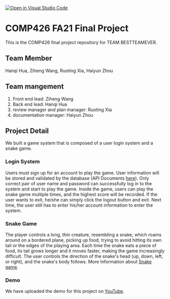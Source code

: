 [![Open in Visual Studio Code](https://classroom.github.com/assets/open-in-vscode-f059dc9a6f8d3a56e377f745f24479a46679e63a5d9fe6f495e02850cd0d8118.svg)](https://classroom.github.com/online_ide?assignment_repo_id=6440967&assignment_repo_type=AssignmentRepo)

# COMP426 FA21 Final Project 
This is the COMP426 final project repository for TEAM BESTTEAMEVER.

## Team Member
Hanqi Hua, Ziheng Wang, Ruoting Xia, Haiyun Zhou

## Team mangement
1. Front end lead: Ziheng Wang
2. Back end lead: Hanqi Hua
3. review manager and plan manager: Ruoting Xia
4. documentation manager: Haiyun Zhou

## Project Detail
We built a game system that is composed of a user login system and a snake game. 

### Login System 
Users must sign up for an account to play the game. User information will be stored and validated by the database (API Documents [here](https://github.com/huahanqi/a99-bestteamever/blob/main/docs/API_Documentation.txt)). Only correct pair of user name and password can successfully log in to the system and start to play the game. Inside the game, users can play the snake game multiple times, and the highest score will be recorded. If the user wants to exit, he/she can simply click the logout button and exit. Next time, the user still has to enter his/her account information to enter the system. 
### Snake Game
The player controls a long, thin creature, resembling a snake, which roams around on a bordered plane, picking up food, trying to avoid hitting its own tail or the edges of the playing area. Each time the snake eats a piece of food, its tail grows longer and it moves faster, making the game increasingly difficult. The user controls the direction of the snake's head (up, down, left, or right), and the snake's body follows. More Information about [Snake game](https://en.wikipedia.org/wiki/Snake_(video_game_genre)).
### Demo
We have uploaded the demo for this project on [YouTube](https://www.youtube.com/watch?v=-u2kLZOzASk). 
